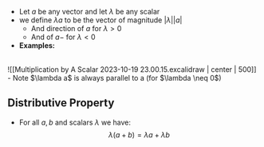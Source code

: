 - Let $a$ be any vector and let $\lambda$ be any scalar
- we define $\lambda a$ to be the vector of magnitude $|\lambda||a|$  
	- And direction of $a$ for $\lambda > 0$
	- And of $a-$ for $\lambda < 0$
- **Examples:**
<br>
![[Multiplication by A Scalar 2023-10-19 23.00.15.excalidraw | center | 500]]
- Note $\lambda a$ is always parallel to a (for $\lambda \neq 0$)

## Distributive Property
- For all $a,b$ and scalars $\lambda$ we have:
$$\lambda(a+b) = \lambda a + \lambda b$$
